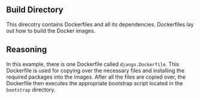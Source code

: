 ## Build Directory

This direcotry contains Dockerfiles and all its dependencies. Dockerfiles lay out how to build the Docker images.

## Reasoning

In this example, there is one Dockerfile called `django.Dockerfile`. This Dockerfile is used for copying over the necessary files and installing the required packages into the images. After all the files are copied over, the Dockerfile then executes the appropriate bootstrap script located in the `bootstrap` directory.
